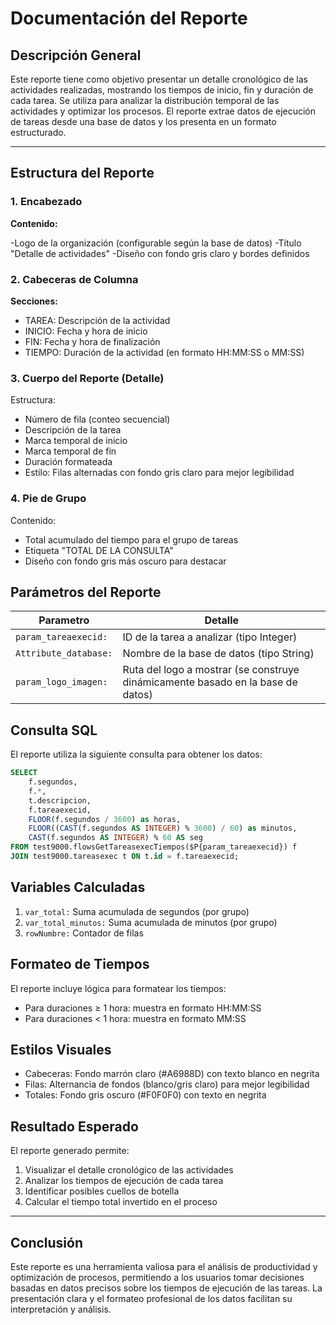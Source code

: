 # Documentación del Reporte

## Descripción General

Este reporte tiene como objetivo presentar un detalle cronológico de las actividades realizadas, mostrando los tiempos de inicio, fin y duración de cada tarea. Se utiliza para analizar la distribución temporal de las actividades y optimizar los procesos. El reporte extrae datos de ejecución de tareas desde una base de datos y los presenta en un formato estructurado.

---

## Estructura del Reporte

### 1. Encabezado

**Contenido:**

-Logo de la organización (configurable según la base de datos)
-Título "Detalle de actividades"
-Diseño con fondo gris claro y bordes definidos

### 2. Cabeceras de Columna

**Secciones:**

- TAREA: Descripción de la actividad
- INICIO: Fecha y hora de inicio
- FIN: Fecha y hora de finalización
- TIEMPO: Duración de la actividad (en formato HH:MM:SS o MM:SS)

### 3. Cuerpo del Reporte (Detalle)

Estructura:

- Número de fila (conteo secuencial)
- Descripción de la tarea
- Marca temporal de inicio
- Marca temporal de fin
- Duración formateada
- Estilo: Filas alternadas con fondo gris claro para mejor legibilidad

### 4. Pie de Grupo

Contenido:

- Total acumulado del tiempo para el grupo de tareas
- Etiqueta "TOTAL DE LA CONSULTA"
- Diseño con fondo gris más oscuro para destacar

## Parámetros del Reporte

| Parametro             | Detalle                                                                         |
| --------------------- | ------------------------------------------------------------------------------- |
| `param_tareaexecid:`  | ID de la tarea a analizar (tipo Integer)                                        |
| `Attribute_database:` | Nombre de la base de datos (tipo String)                                        |
| `param_logo_imagen:`  | Ruta del logo a mostrar (se construye dinámicamente basado en la base de datos) |

## Consulta SQL

El reporte utiliza la siguiente consulta para obtener los datos:

```sql
SELECT
    f.segundos,
    f.*,
    t.descripcion,
    f.tareaexecid,
    FLOOR(f.segundos / 3600) as horas,
    FLOOR((CAST(f.segundos AS INTEGER) % 3600) / 60) as minutos,
    CAST(f.segundos AS INTEGER) % 60 AS seg
FROM test9000.flowsGetTareasexecTiempos($P{param_tareaexecid}) f
JOIN test9000.tareasexec t ON t.id = f.tareaexecid;
```

## Variables Calculadas

1. `var_total:` Suma acumulada de segundos (por grupo)
1. `var_total_minutos:` Suma acumulada de minutos (por grupo)
1. `rowNumbre:` Contador de filas

## Formateo de Tiempos

El reporte incluye lógica para formatear los tiempos:

- Para duraciones ≥ 1 hora: muestra en formato HH:MM:SS
- Para duraciones < 1 hora: muestra en formato MM:SS

## Estilos Visuales

- Cabeceras: Fondo marrón claro (#A6988D) con texto blanco en negrita
- Filas: Alternancia de fondos (blanco/gris claro) para mejor legibilidad
- Totales: Fondo gris oscuro (#F0F0F0) con texto en negrita

## Resultado Esperado

El reporte generado permite:

1. Visualizar el detalle cronológico de las actividades
1. Analizar los tiempos de ejecución de cada tarea
1. Identificar posibles cuellos de botella
1. Calcular el tiempo total invertido en el proceso

---

## Conclusión

Este reporte es una herramienta valiosa para el análisis de productividad y optimización de procesos, permitiendo a los usuarios tomar decisiones basadas en datos precisos sobre los tiempos de ejecución de las tareas. La presentación clara y el formateo profesional de los datos facilitan su interpretación y análisis.
